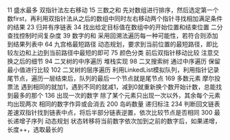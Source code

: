 11 盛水最多 双指针法左右移动
15 三数之和 先对数组进行排序，然后选定第一个数first，再利用双指针法从之后的数组中同时左右移动两个指针寻找相加满足条件的结果
23 归并有序链表
34 找出给定目标值在数组中的开始位置和结束位置 二分查找控制时间复杂度
39 数字的和 采用回溯法遍历每一种可能性，若符合则添加到结果列表中
64 九宫格最短路径 动态规划，要求到当前位置的最短路径，即比较左边和上边到当前路径中最短的即可
75 颜色分类 前后双指针移动比较 注意交换之后的细节
94 二叉树的中序遍历 堆栈实现
98 二叉搜索树 通过中序遍历 保留最小值进行比较
102 二叉树的层序遍历 利用LinkedList模拟队列，利用指针记录尾节点，遍历一层结束后，队列的最后一个节点就是尾节点
169 多数元素 摩尔投票法 遇到相同的就加1，遇到不同的就减1，减到0就重新换个数开始计数，总能找到最多的那个
136 出现一次的数字 除了某个元素只出现一次以外，其余每个元素均出现两次 相同的数字作异或会消去
200 岛屿数量 递归标注
234 判断回文链表 差速双指针找到链表中点，将后半部分链表逆置，依次比较节点是否相同
300 最长递增子序列 动态规划 状态转移将当前数字依次加到之前的数字后，如果递增，长度++，选取最长的

